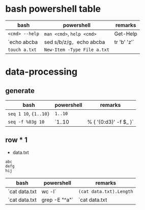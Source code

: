 # bash powershell table

|bash|powershell|remarks|
|---|---|---|
|`<cmd> --help`|`man <cmd>`, `help <cmd>`|Get-Help|
|`echo abcba | sed s/b/z/g`, `echo abcba | tr 'b' 'z'` | `"abcba" -replace "b", "z"` |
|`touch a.txt` | `New-Item -Type File a.txt`|

# data-processing

## generate

|bash|powershell|remarks|
|---|---|---|
|`seq 1 10`, `{1..10}`| `1..10`|
|`seq -f %03g 10`|`1..10 | % { '{0:d3}' -f $_ }`|

## row * 1

+ data.txt

```
abc
defg
hij
```

|bash|powershell|remarks|
|---|---|---|
|`cat data.txt | wc -l` | `(cat data.txt).Length`|
|`cat data.txt | grep -E "^a"` | `cat data.txt | ? { $_ -match "^a" }`|
